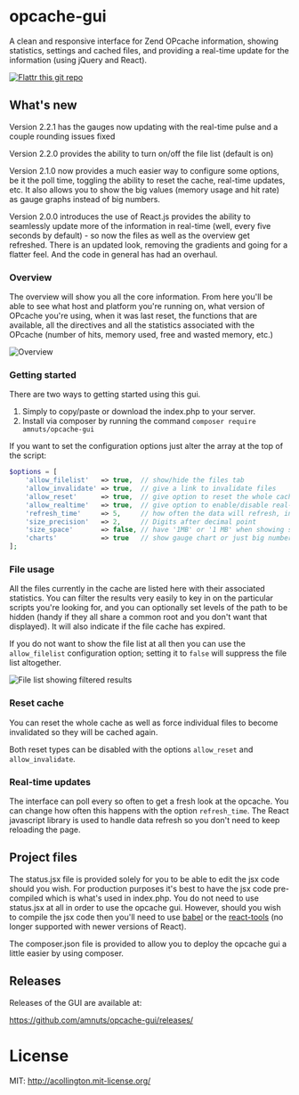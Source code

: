 # opcache-gui

A clean and responsive interface for Zend OPcache information, showing statistics, settings and cached files, and providing a real-time update for the information (using jQuery and React).

[![Flattr this git repo](http://api.flattr.com/button/flattr-badge-large.png)](https://flattr.com/submit/auto?user_id=acollington&url=https://github.com/amnuts/opcache-gui&title=opcache-gui&language=&tags=github&category=software)

## What's new

Version 2.2.1 has the gauges now updating with the real-time pulse and a couple rounding issues fixed

Version 2.2.0 provides the ability to turn on/off the file list (default is on)

Version 2.1.0 now provides a much easier way to configure some options, be it the poll time, toggling the ability to reset the cache, real-time updates, etc. It also allows you to show the big values (memory usage and hit rate) as gauge graphs instead of big numbers.

Version 2.0.0 introduces the use of React.js provides the ability to seamlessly update more of the information in real-time (well, every five seconds by default) - so now the files as well as the overview get refreshed. There is an updated look, removing the gradients and going for a flatter feel. And the code in general has had an overhaul.

### Overview

The overview will show you all the core information.  From here you'll be able to see what host and platform you're running on, what version of OPcache you're using, when it was last reset, the functions that are available, all the directives and all the statistics associated with the OPcache (number of hits, memory used, free and wasted memory, etc.)

![Overview](http://amnuts.com/images/opcache/screenshot/overview-v2.1.1.png)

### Getting started

There are two ways to getting started using this gui.

1. Simply to copy/paste or download the index.php to your server.
2. Install via composer by running the command `composer require amnuts/opcache-gui`

If you want to set the configuration options just alter the array at the top of the script:
```php
$options = [
    'allow_filelist'   => true,  // show/hide the files tab
    'allow_invalidate' => true,  // give a link to invalidate files
    'allow_reset'      => true,  // give option to reset the whole cache
    'allow_realtime'   => true,  // give option to enable/disable real-time updates
    'refresh_time'     => 5,     // how often the data will refresh, in seconds
    'size_precision'   => 2,     // Digits after decimal point
    'size_space'       => false, // have '1MB' or '1 MB' when showing sizes
    'charts'           => true   // show gauge chart or just big numbers
];
```

### File usage

All the files currently in the cache are listed here with their associated statistics.  You can filter the results very easily to key in on the particular scripts you're looking for, and you can optionally set levels of the path to be hidden (handy if they all share a common root and you don't want that displayed). It will also indicate if the file cache has expired.

If you do not want to show the file list at all then you can use the `allow_filelist` configuration option; setting it to `false` will suppress the file list altogether.

![File list showing filtered results](http://amnuts.com/images/opcache/screenshot/files-v2.png)

### Reset cache

You can reset the whole cache as well as force individual files to become invalidated so they will be cached again.

Both reset types can be disabled with the options `allow_reset` and `allow_invalidate`.

### Real-time updates

The interface can poll every so often to get a fresh look at the opcache.  You can change how often this happens with the option `refresh_time`.  The React javascript library is used to handle data refresh so you don't need to keep reloading the page.

## Project files

The status.jsx file is provided solely for you to be able to edit the jsx code should you wish.  For production purposes it's best to have the jsx code pre-compiled which is what's used in index.php.  You do not need to use status.jsx at all in order to use the opcache gui.  However, should you wish to compile the jsx code then you'll need to use [babel](https://babeljs.io/) or the [react-tools](https://www.npmjs.com/package/react-tools) (no longer supported with newer versions of React).

The composer.json file is provided to allow you to deploy the opcache gui a little easier by using composer.

## Releases

Releases of the GUI are available at:

https://github.com/amnuts/opcache-gui/releases/

# License

MIT: http://acollington.mit-license.org/

